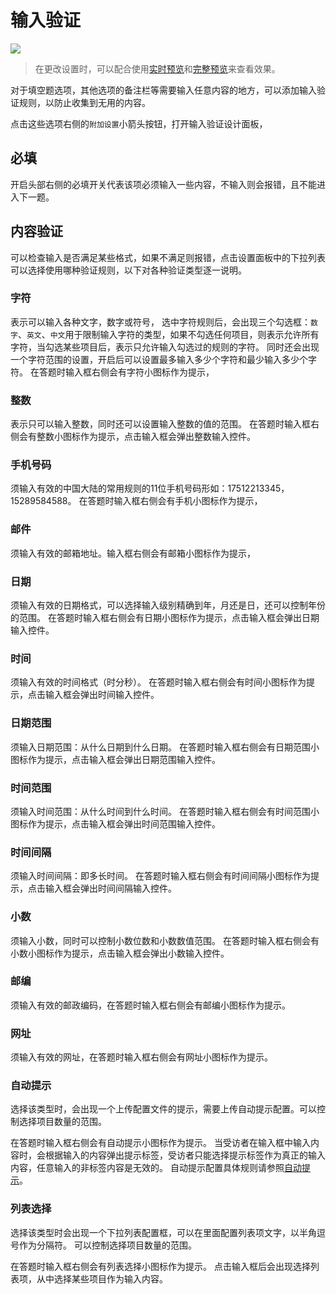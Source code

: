 # 输入验证

<img src='./images/input-validation.png'>

> 在更改设置时，可以配合使用[实时预览](../preview/realtime.md)和[完整预览](../preview/full.md)来查看效果。

对于填空题选项，其他选项的备注栏等需要输入任意内容的地方，可以添加输入验证规则，以防止收集到无用的内容。

点击这些选项右侧的`附加设置`小箭头按钮，打开输入验证设计面板，

## 必填
开启头部右侧的必填开关代表该项必须输入一些内容，不输入则会报错，且不能进入下一题。

## 内容验证
可以检查输入是否满足某些格式，如果不满足则报错，点击设置面板中的下拉列表可以选择使用哪种验证规则，以下对各种验证类型逐一说明。

### 字符
表示可以输入各种文字，数字或符号，
选中字符规则后，会出现三个勾选框：`数字`、`英文`、`中文`用于限制输入字符的类型，如果不勾选任何项目，则表示允许所有字符，当勾选某些项目后，表示只允许输入勾选过的规则的字符。
同时还会出现一个字符范围的设置，开启后可以设置最多输入多少个字符和最少输入多少个字符。
在答题时输入框右侧会有字符小图标作为提示，

### 整数
表示只可以输入整数，同时还可以设置输入整数的值的范围。
在答题时输入框右侧会有整数小图标作为提示，点击输入框会弹出整数输入控件。

### 手机号码
须输入有效的中国大陆的常用规则的11位手机号码形如：17512213345，15289584588。
在答题时输入框右侧会有手机小图标作为提示，


### 邮件
须输入有效的邮箱地址。输入框右侧会有邮箱小图标作为提示，

### 日期
须输入有效的日期格式，可以选择输入级别精确到年，月还是日，还可以控制年份的范围。
在答题时输入框右侧会有日期小图标作为提示，点击输入框会弹出日期输入控件。


### 时间
须输入有效的时间格式（时分秒）。
在答题时输入框右侧会有时间小图标作为提示，点击输入框会弹出时间输入控件。

### 日期范围
须输入日期范围：从什么日期到什么日期。
在答题时输入框右侧会有日期范围小图标作为提示，点击输入框会弹出日期范围输入控件。

### 时间范围
须输入时间范围：从什么时间到什么时间。
在答题时输入框右侧会有时间范围小图标作为提示，点击输入框会弹出时间范围输入控件。

### 时间间隔
须输入时间间隔：即多长时间。
在答题时输入框右侧会有时间间隔小图标作为提示，点击输入框会弹出时间间隔输入控件。

### 小数
须输入小数，同时可以控制小数位数和小数数值范围。
在答题时输入框右侧会有小数小图标作为提示，点击输入框会弹出小数输入控件。

### 邮编
须输入有效的邮政编码，在答题时输入框右侧会有邮编小图标作为提示。

### 网址
须输入有效的网址，在答题时输入框右侧会有网址小图标作为提示。

### 自动提示
选择该类型时，会出现一个上传配置文件的提示，需要上传自动提示配置。可以控制选择项目数量的范围。


在答题时输入框右侧会有自动提示小图标作为提示。
当受访者在输入框中输入内容时，会根据输入的内容弹出提示标签，受访者只能选择提示标签作为真正的输入内容，任意输入的非标签内容是无效的。
自动提示配置具体规则请参照[自动提示](./auto-complete.md)。

### 列表选择
选择该类型时会出现一个下拉列表配置框，可以在里面配置列表项文字，以半角逗号作为分隔符。
可以控制选择项目数量的范围。

在答题时输入框右侧会有列表选择小图标作为提示。
点击输入框后会出现选择列表项，从中选择某些项目作为输入内容。

